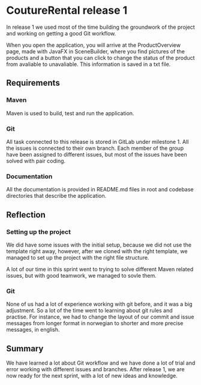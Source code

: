 # CoutureRental release 1  
In release 1 we used most of the time building the groundwork of the project and working on getting a good Git workflow. 

When you open the application, you will arrive at the ProductOverview page, made with JavaFX in SceneBuilder, where you find pictures of the products and a button that you can click to change the status of the product from avaliable to unavaliable. This information is saved in a txt file. 

## Requirements
### Maven
Maven is used to build, test and run the application. 
### Git
All task connected to this release is stored in GitLab under milestone 1. All the issues is connected to their own branch. Each member of the group have been assigned to different issues, but most of the issues have been solved with pair coding. 
### Documentation
All the documentation is provided in README.md files in root and codebase directories that describe the application. 

## Reflection 
### Setting up the project
We did have some issues with the initial setup, because we did not use the template right away, however, after we cloned with the right template, we managed to set up the project with the right file structure. 

A lot of our time in this sprint went to trying to solve different Maven related issues, but with good teamwork, we managed to sovle them. 

### Git 
None of us had a lot of experience working with git before, and it was a big adjustment. So a lot of the time went to learning about git rules and practise. For instance, we had to change the layout of our commit and issue messages from longer format in norwegian to shorter and more precise messages, in english. 

## Summary
We have learned a lot about Git workflow and we have done a lot of trial and error working with different issues and branches. After release 1, we are now ready for the next sprint, with a lot of new ideas and knowledge. 